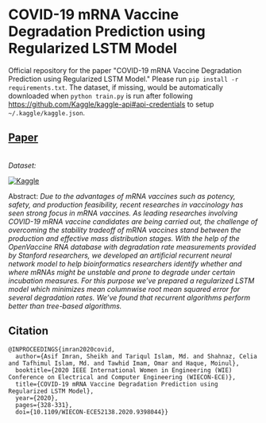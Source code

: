 # COVID-19 mRNA Vaccine Degradation Prediction using Regularized LSTM Model
Official repository for the paper "COVID-19 mRNA Vaccine Degradation Prediction using Regularized LSTM Model." Please run `pip install -r requirements.txt`. The dataset, if missing, would be automatically downloaded when `python train.py` is run after following https://github.com/Kaggle/kaggle-api#api-credentials to setup `~/.kaggle/kaggle.json`. 

## [Paper][paper]
[paper]: https://ieeexplore.ieee.org/document/9398044

<br>
<i>Dataset:</i>

[![Kaggle](https://kaggle.com/static/images/open-in-kaggle.svg)][data]

[data]: https://www.kaggle.com/competitions/stanford-covid-vaccine


Abstract: <i>Due to the advantages of mRNA vaccines such as potency, safety, and production feasibility, recent researches in vaccinology has seen strong focus in mRNA vaccines. As leading researches involving COVID-19 mRNA vaccine candidates are being carried out, the challenge of overcoming the stability tradeoff of mRNA vaccines stand between the production and effective mass distribution stages. With the help of the OpenVaccine RNA database with degradation rate measurements provided by Stanford researchers, we developed an artificial recurrent neural network model to help bioinformatics researchers identify whether and where mRNAs might be unstable and prone to degrade under certain incubation measures. For this purpose we’ve prepared a regularized LSTM model which minimizes mean columnwise root mean squared error for several degradation rates. We’ve found that recurrent algorithms perform better than tree-based algorithms.</i>

## Citation
```
@INPROCEEDINGS{imran2020covid,
  author={Asif Imran, Sheikh and Tariqul Islam, Md. and Shahnaz, Celia and Tafhimul Islam, Md. and Tawhid Imam, Omar and Haque, Moinul},
  booktitle={2020 IEEE International Women in Engineering (WIE) Conference on Electrical and Computer Engineering (WIECON-ECE)}, 
  title={COVID-19 mRNA Vaccine Degradation Prediction using Regularized LSTM Model}, 
  year={2020},
  pages={328-331},
  doi={10.1109/WIECON-ECE52138.2020.9398044}}
```
